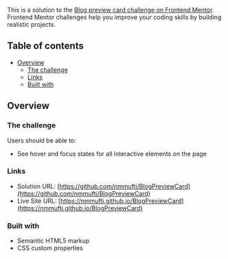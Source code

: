 This is a solution to the [Blog preview card challenge on Frontend Mentor](https://www.frontendmentor.io/challenges/blog-preview-card-ckPaj01IcS). Frontend Mentor challenges help you improve your coding skills by building realistic projects. 

## Table of contents

- [Overview](#overview)
  - [The challenge](#the-challenge)
  - [Links](#links)
  - [Built with](#built-with)


## Overview

### The challenge

Users should be able to:

- See hover and focus states for all interactive elements on the page


### Links

- Solution URL: [https://github.com/nmmufti/BlogPreviewCard](https://github.com/nmmufti/BlogPreviewCard)
- Live Site URL: [https://nmmufti.github.io/BlogPreviewCard](https://nmmufti.github.io/BlogPreviewCard)

### Built with

- Semantic HTML5 markup
- CSS custom properties


